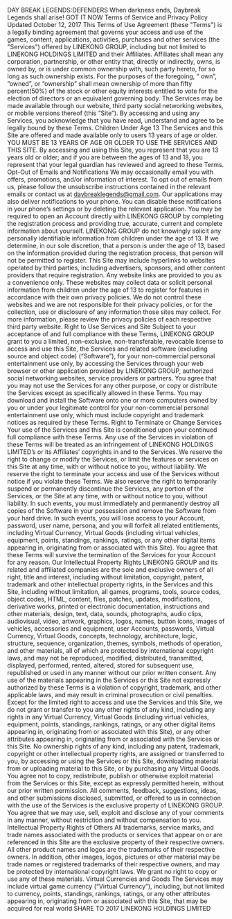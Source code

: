 DAY BREAK LEGENDS:DEFENDERS
When darkness ends, Daybreak Legends shall arise!
GOT IT NOW
Terms of Service and Privacy Policy
Updated October 12, 2017
This Terms of Use Agreement (these "Terms") is a legally binding agreement that governs your access and use of the games, content, applications, activities, purchases and other services (the "Services") offered by LINEKONG GROUP, including but not limited to LINEKONG HOLDINGS LIMITED and their Affiliates. Affiliates shall mean any corporation, partnership, or other entity that, directly or indirectly, owns, is owned by, or is under common ownership with, such party hereto, for so long as such ownership exists. For the purposes of the foregoing, “ own”, ”owned”, or “ownership” shall mean ownership of more than fifty percent(50%) of the stock or other equity interests entitled to vote for the election of directors or an equivalent governing body. The Services may be made available through our website, third party social networking websites, or mobile versions thereof (this “Site”). By accessing and using any Services, you acknowledge that you have read, understand and agree to be legally bound by these Terms.
Children Under Age 13
The Services and this Site are offered and made available only to users 13 years of age or older. YOU MUST BE 13 YEARS OF AGE OR OLDER TO USE THE SERVICES AND THIS SITE. By accessing and using this Site, you represent that you are 13 years old or older; and if you are between the ages of 13 and 18, you represent that your legal guardian has reviewed and agreed to these Terms.
Opt-Out of Emails and Notifications
We may occasionally email you with offers, promotions, and/or information of interest. To opt out of emails from us, please follow the unsubscribe instructions contained in the relevant emails or contact us at daybreaklegends@gmail.com.
Our applications may also deliver notifications to your phone. You can disable these notifications in your phone’s settings or by deleting the relevant application.
You may be required to open an Account directly with LINEKONG GROUP by completing the registration process and providing true, accurate, current and complete information about yourself. LINEKONG GROUP do not knowingly solicit any personally identifiable information from children under the age of 13. If we determine, in our sole discretion, that a person is under the age of 13, based on the information provided during the registration process, that person will not be permitted to register.
This Site may include hyperlinks to websites operated by third parties, including advertisers, sponsors, and other content providers that require registration. Any website links are provided to you as a convenience only. These websites may collect data or solicit personal information from children under the age of 13 to register for features in accordance with their own privacy policies. We do not control these websites and we are not responsible for their privacy policies, or for the collection, use or disclosure of any information those sites may collect. For more information, please review the privacy policies of each respective third party website.
Right to Use Services and Site
Subject to your acceptance of and full compliance with these Terms, LINEKONG GROUP grant to you a limited, non-exclusive, non-transferable, revocable license to access and use this Site, the Services and related software (excluding source and object code) (“Software”), for your non-commercial personal entertainment use only, by accessing the Services through your web browser or other application provided by LINEKONG GROUP, authorized social networking websites, service providers or partners. You agree that you may not use the Services for any other purpose, or copy or distribute the Services except as specifically allowed in these Terms. You may download and install the Software onto one or more computers owned by you or under your legitimate control for your non-commercial personal entertainment use only, which must include copyright and trademark notices as required by these Terms.
Right to Terminate or Change Services
Your use of the Services and this Site is conditioned upon your continued full compliance with these Terms. Any use of the Services in violation of these Terms will be treated as an infringement of LINEKONG HOLDINGS LIMITED’s or its Affiliates’ copyrights in and to the Services. We reserve the right to change or modify the Services, or limit the features or services on this Site at any time, with or without notice to you, without liability.
We reserve the right to terminate your access and use of the Services without notice if you violate these Terms. We also reserve the right to temporarily suspend or permanently discontinue the Services, any portion of the Services, or the Site at any time, with or without notice to you, without liability. In such events, you must immediately and permanently destroy all copies of the Software in your possession and remove the Software from your hard drive. In such events, you will lose access to your Account, password, user name, persona, and you will forfeit all related entitlements, including Virtual Currency, Virtual Goods (including virtual vehicles, equipment, points, standings, rankings, ratings, or any other digital items appearing in, originating from or associated with this Site). You agree that these Terms will survive the termination of the Services for your Account for any reason.
Our Intellectual Property Rights
LINEKONG GROUP and its related and affiliated companies are the sole and exclusive owners of all right, title and interest, including without limitation, copyright, patent, trademark and other intellectual property rights, in the Services and this Site, including without limitation, all games, programs, tools, source codes, object codes, HTML, content, files, patches, updates, modifications, derivative works, printed or electronic documentation, instructions and other materials, design, text, data, sounds, photographs, audio clips, audiovisual, video, artwork, graphics, logos, names, button icons, images of vehicles, accessories and equipment, user Accounts, passwords, Virtual Currency, Virtual Goods, concepts, technology, architecture, logic, structure, sequence, organization, themes, symbols, methods of operation, and other materials, all of which are protected by international copyright laws, and may not be reproduced, modified, distributed, transmitted, displayed, performed, rented, altered, stored for subsequent use, republished or used in any manner without our prior written consent. Any use of the materials appearing in the Services or this Site not expressly authorized by these Terms is a violation of copyright, trademark, and other applicable laws, and may result in criminal prosecution or civil penalties.
Except for the limited right to access and use the Services and this Site, we do not grant or transfer to you any other rights of any kind, including any rights in any Virtual Currency, Virtual Goods (including virtual vehicles, equipment, points, standings, rankings, ratings, or any other digital items appearing in, originating from or associated with this Site), or any other attributes appearing in, originating from or associated with the Services or this Site. No ownership rights of any kind, including any patent, trademark, copyright or other intellectual property rights, are assigned or transferred to you, by accessing or using the Services or this Site, downloading material from or uploading material to this Site, or by purchasing any Virtual Goods.
You agree not to copy, redistribute, publish or otherwise exploit material from the Services or this Site, except as expressly permitted herein, without our prior written permission. All comments, feedback, suggestions, ideas, and other submissions disclosed, submitted, or offered to us in connection with the use of the Services is the exclusive property of LINEKONG GROUP. You agree that we may use, sell, exploit and disclose any of your comments in any manner, without restriction and without compensation to you.
Intellectual Property Rights of Others
All trademarks, service marks, and trade names associated with the products or services that appear on or are referenced in this Site are the exclusive property of their respective owners.
All other product names and logos are the trademarks of their respective owners. In addition, other images, logos, pictures or other material may be trade names or registered trademarks of their respective owners, and may be protected by international copyright laws. We grant no right to copy or use any of these materials.
Virtual Currencies and Goods
The Services may include virtual game currency (“Virtual Currency”), including, but not limited to currency, points, standings, rankings, ratings, or any other attributes appearing in, originating from or associated with this Site, that may be acquired for real world
SHARE TO
2017 LINEKONG HOLDINGS LIMITED